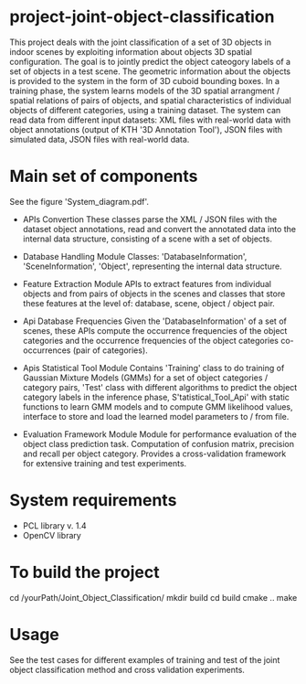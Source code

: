 project-joint-object-classification
===================================

This project deals with the joint classification of a set of 3D objects in indoor 
scenes by exploiting information about objects 3D spatial configuration.
The goal is to jointly predict the object cateogory labels of a set of objects in 
a test scene. The geometric information about the objects is provided to the system 
in the form of 3D cuboid bounding boxes.
In a training phase, the system learns models of the 3D spatial arrangment / 
spatial relations of pairs of objects, and spatial characteristics of individual 
objects of different categories, using a training dataset. The system can read data 
from different input datasets: XML files with real-world data with object 
annotations (output of KTH '3D Annotation Tool'), JSON files with simulated 
data, JSON files with real-world data.

Main set of components
===================================

See the figure 'System_diagram.pdf'.

- APIs Convertion
  These classes parse the XML / JSON files with the dataset object annotations,
  read and convert the annotated data into the internal data
  structure, consisting of a scene with a set of objects.

- Database Handling Module
  Classes: 'DatabaseInformation', 'SceneInformation', 'Object', representing 
  the internal data structure.

- Feature Extraction Module
  APIs to extract features from individual objects and from pairs of objects in 
  the scenes and classes that store these features at the level of: database, 
  scene, object / object pair.

- Api Database Frequencies
  Given the 'DatabaseInformation' of a set of scenes, these APIs compute the 
  occurrence frequencies of the object categories and the   occurrence frequencies 
  of the object categories co-occurrences (pair of categories).

- Apis Statistical Tool Module
  Contains 'Training' class to do training of Gaussian Mixture Models (GMMs) 
  for a set of object   categories / category pairs, 'Test' class with different algorithms 
  to predict the object category labels in the inference phase, S'tatistical_Tool_Api' 
  with static functions to learn GMM models and to compute GMM likelihood values,
  interface to store and load the learned model parameters to / from file. 
 
- Evaluation Framework Module
  Module for performance evaluation of the object class prediction task.
  Computation of confusion matrix, precision and recall per object category.
  Provides a cross-validation framework for extensive training and test experiments.

System requirements
===================================

- PCL library v. 1.4
- OpenCV library

To build the project
===================================

cd /yourPath/Joint_Object_Classification/
mkdir build
cd build
cmake ..
make


Usage
===================================

See the test cases for different examples of training and test of the joint 
object classification method and cross validation experiments.



